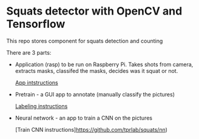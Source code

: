 # Squats detector with OpenCV and Tensorflow

This repo stores component for squats detection and counting

There are 3 parts:

- Application (rasp) to be run on Raspberry Pi. Takes shots from camera, extracts masks, classifed the masks, decides was it squat or not.

  [App intstructions](https://github.com/tprlab/squats/rasp)
- Pretrain - a GUI app to annotate (manually classify the pictures)

  [Labeling instructions](https://github.com/tprlab/squats/pretrain)
- Neural network - an app to train a CNN on the pictures

  [Train CNN instructions]https://github.com/tprlab/squats/nn)

